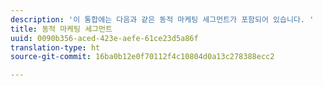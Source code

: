 ```yaml
---
description: '이 통합에는 다음과 같은 동적 마케팅 세그먼트가 포함되어 있습니다. '
title: 동적 마케팅 세그먼트
uuid: 0090b356-aced-423e-aefe-61ce23d5a86f
translation-type: ht
source-git-commit: 16ba0b12e0f70112f4c10804d0a13c278388ecc2

---
```





